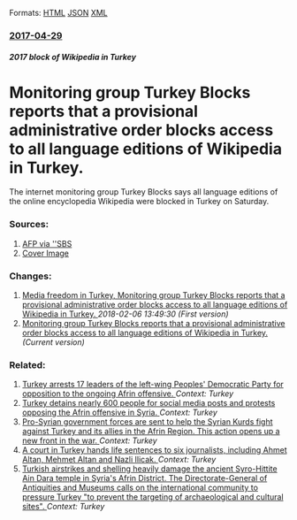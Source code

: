 
Formats: [HTML](/news/2017/04/29/monitoring-group-turkey-blocks-reports-that-a-provisional-administrative-order-blocks-access-to-all-language-editions-of-wikipedia-in-turkey.html)  [JSON](/news/2017/04/29/monitoring-group-turkey-blocks-reports-that-a-provisional-administrative-order-blocks-access-to-all-language-editions-of-wikipedia-in-turkey.json)  [XML](/news/2017/04/29/monitoring-group-turkey-blocks-reports-that-a-provisional-administrative-order-blocks-access-to-all-language-editions-of-wikipedia-in-turkey.xml)  

### [2017-04-29](/news/2017/04/29/index.md)

##### 2017 block of Wikipedia in Turkey
# Monitoring group Turkey Blocks reports that a provisional administrative order blocks access to all language editions of Wikipedia in Turkey. 

The internet monitoring group Turkey Blocks says all language editions of the online encyclopedia Wikipedia were blocked in Turkey on Saturday.


### Sources:

1. [AFP via ''SBS](http://www.sbs.com.au/news/article/2017/04/29/turkish-authorities-block-access-wikipedia)
1. [Cover Image](http://www.sbs.com.au/news/sites/sbs.com.au.news/files/20090721000194688593-original.jpg)

### Changes:

1. [Media freedom in Turkey, Monitoring group Turkey Blocks reports that a provisional administrative order blocks access to all language editions of Wikipedia in Turkey. ](/news/2017/04/29/media-freedom-in-turkey-monitoring-group-turkey-blocks-reports-that-a-provisional-administrative-order-blocks-access-to-all-language-editio.md) _2018-02-06 13:49:30 (First version)_
1. [Monitoring group Turkey Blocks reports that a provisional administrative order blocks access to all language editions of Wikipedia in Turkey. ](/news/2017/04/29/monitoring-group-turkey-blocks-reports-that-a-provisional-administrative-order-blocks-access-to-all-language-editions-of-wikipedia-in-turkey.md) _(Current version)_

### Related:

1. [Turkey arrests 17 leaders of the left-wing Peoples' Democratic Party for opposition to the ongoing Afrin offensive. ](/news/2018/02/9/turkey-arrests-17-leaders-of-the-left-wing-peoples-democratic-party-for-opposition-to-the-ongoing-afrin-offensive.md) _Context: Turkey_
2. [Turkey detains nearly 600 people for social media posts and protests opposing the Afrin offensive in Syria. ](/news/2018/02/6/turkey-detains-nearly-600-people-for-social-media-posts-and-protests-opposing-the-afrin-offensive-in-syria.md) _Context: Turkey_
3. [Pro-Syrian government forces are sent to help the Syrian Kurds fight against Turkey and its allies in the Afrin Region. This action opens up a new front in the war. ](/news/2018/02/20/pro-syrian-government-forces-are-sent-to-help-the-syrian-kurds-fight-against-turkey-and-its-allies-in-the-afrin-region-this-action-opens-up.md) _Context: Turkey_
4. [A court in Turkey hands life sentences to six journalists, including Ahmet Altan, Mehmet Altan and Nazli Ilicak. ](/news/2018/02/16/a-court-in-turkey-hands-life-sentences-to-six-journalists-including-ahmet-altan-mehmet-altan-and-nazla-ila-cak.md) _Context: Turkey_
5. [Turkish airstrikes and shelling heavily damage the ancient Syro-Hittite Ain Dara temple in Syria's Afrin District. The Directorate-General of Antiquities and Museums calls on the international community to pressure Turkey "to prevent the targeting of archaeological and cultural sites". ](/news/2018/01/28/turkish-airstrikes-and-shelling-heavily-damage-the-ancient-syro-hittite-ain-dara-temple-in-syria-s-afrin-district-the-directorate-general-o.md) _Context: Turkey_
